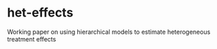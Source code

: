 # het-effects
Working paper on using hierarchical models to estimate heterogeneous treatment effects
